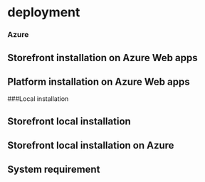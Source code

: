 # deployment

### Azure

## Storefront installation on Azure Web apps

## Platform installation on Azure Web apps

###Local installation

## Storefront local installation

## Storefront local installation on Azure

## System requirement